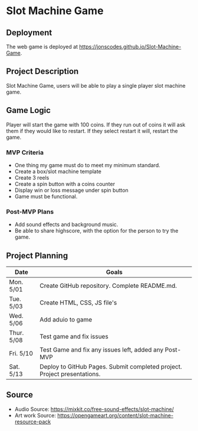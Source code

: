 # Slot Machine Game

## Deployment

The web game is deployed at https://jonscodes.github.io/Slot-Machine-Game.

## Project Description

Slot Machine Game, users will be able to play a single player slot machine game.

## Game Logic

Player will start the game with 100 coins.
If they run out of coins it will ask them if they would like to restart.
If they select restart it will, restart the game.

### MVP Criteria

- One thing my game must do to meet my minimum standard.
- Create a box/slot machine template
- Create 3 reels
- Create a spin button with a coins counter
- Display win or loss message under spin button
- Game must be functional.

### Post-MVP Plans

- Add sound effects and background music.
- Be able to share highscore, with the option for the person to try the game.

## Project Planning

| Date | Goals |
| ---- | ----- |
| Mon. 5/01 | Create GitHub repository. Complete README.md. |
| Tue. 5/03 | Create HTML, CSS, JS file's     |
| Wed. 5/06 | Add aduio to game     |
| Thur. 5/08 | Test game and fix issues   |
| Fri. 5/10 |  Test Game and fix any issues left, added any Post-MVP   |
| Sat. 5/13 | Deploy to GitHub Pages. Submit completed project. Project presentations. |

## Source
- Audio Source: https://mixkit.co/free-sound-effects/slot-machine/
- Art work Source: https://opengameart.org/content/slot-machine-resource-pack